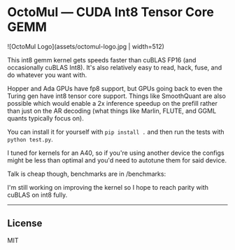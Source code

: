# OctoMul — CUDA Int8 Tensor Core GEMM

![OctoMul Logo](assets/octomul-logo.jpg | width=512)

This int8 gemm kernel gets speeds faster than cuBLAS FP16 (and occasionally cuBLAS Int8). It's also relatively easy to read, hack, fuse, and do whatever you want with.

Hopper and Ada GPUs have fp8 support, but GPUs going back to even the Turing gen have int8 tensor core support.
Things like SmoothQuant are also possible which would enable a 2x inference speedup on the prefill rather than just on the AR decoding (what things like Marlin, FLUTE, and GGML quants typically focus on).

You can install it for yourself with `pip install .` and then run the tests with `python test.py`.

I tuned for kernels for an A40, so if you're using another device the configs might be less than optimal and you'd need to autotune them for said device.

Talk is cheap though, benchmarks are in /benchmarks:


I'm still working on improving the kernel so I hope to reach parity with cuBLAS on int8 fully.

---

## License

MIT